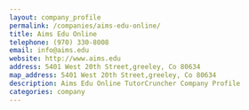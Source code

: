 ```yaml
---
layout: company_profile
permalink: /companies/aims-edu-online/
title: Aims Edu Online
telephone: (970) 330-8008
email: info@aims.edu
website: http://www.aims.edu
address: 5401 West 20th Street,greeley, Co 80634
map_address: 5401 West 20th Street,greeley, Co 80634
description: Aims Edu Online TutorCruncher Company Profile
categories: company
---
```



